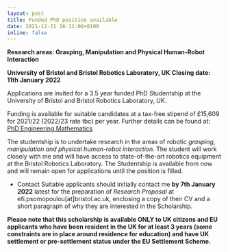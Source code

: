 ```yaml
---
layout: post
title: Funded PhD position available
date: 2021-12-21 16:11:00+0100
inline: false
---
```


**Research areas: Grasping, Manipulation and Physical Human-Robot Interaction**

**University of Bristol and Bristol Robotics Laboratory, UK**
**Closing date: 11th January 2022**

Applications are invited for a 3.5 year funded PhD Studentship at the University of Bristol and Bristol Robotics Laboratory, UK.

Funding is available for suitable candidates at a tax-free stipend of £15,609 for 2021/22 (2022/23 rate tbc) per year. Further details can be found at: [PhD Engineering Mathematics](http://www.bristol.ac.uk/study/postgraduate/2022/eng/phd-eng-maths/)

The studentship is to undertake research in the areas of robotic *grasping, manipulation and physical human-robot interaction*. The student will work closely with me and will have access to state-of-the-art robotics equipment at the Bristol Robotics Laboratory. The Studentship is available from now and will remain open for applications until the position is filled.

- Contact
Suitable applicants should initially contact me **by 7th January 2022** latest​ for the preparation of *Research Proposal* at efi.psomopoulou[at]bristol.ac.uk, enclosing a copy of their CV and a short paragraph of why they are interested in the Scholarship.

**Please note that this scholarship is available ONLY to UK citizens and EU applicants who have been resident in the UK for at least 3 years (some constraints are in place around residence for education) and have UK settlement or pre-settlement status under the EU Settlement Scheme.**


